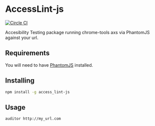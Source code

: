 # AccessLint-js

[![Circle
CI](https://circleci.com/gh/accesslint/access_lint-js.svg?style=svg)](https://circleci.com/gh/accesslint/access_lint-js)

Accesibility Testing package running chrome-tools axs via PhantomJS against your
url.

## Requirements

You will need to have [PhantomJS](http://phantomjs.org/) installed.

## Installing

```bash
npm install -g access_lint-js
```

## Usage

```
auditor http://my_url.com
```
